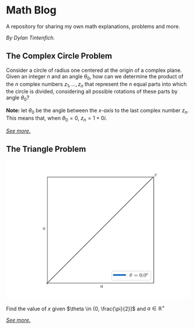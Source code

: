 # Math Blog

A repository for sharing my own math explanations, problems and more.

_By Dylan Tintenfich._


## The Complex Circle Problem

Consider a circle of radius one centered at the origin of a complex plane. Given an integer $n$ and an angle $\theta_0$, how can we determine the product of the $n$ complex numbers $z_1, \dots, z_{n}$ that represent the $n$ equal parts into which the circle is divided, considering all possible rotations of these parts by angle $\theta_0$?

**Note:** let $\theta_0$ be the angle between the *x-axis* to the last complex number $z_{n}$. This means that, when $\theta_0 = 0$, $z_{n} = 1 + 0i$.

[_See more_.](./complex_circle_problem/complex_circle.ipynb)


## The Triangle Problem

<p align="center">
  <img src="triangle_problem/img/statement.gif">
</p>

Find the value of $x$ given $\theta \in (0, \frac{\pi}{2}]$ and $a \in \mathbb{R}^{+}$

[_See more_.](./triangle_problem/triangle_problem.md)